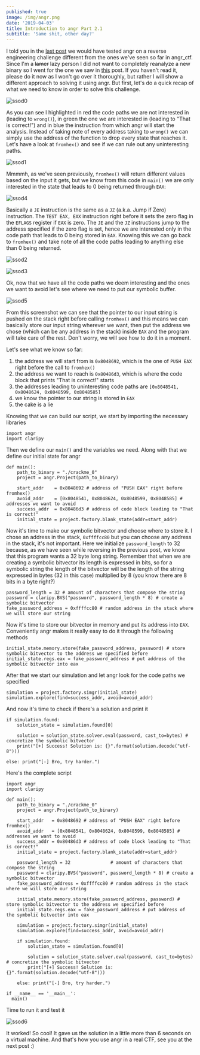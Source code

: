 ```yaml
---
published: true
image: /img/angr.png
date: '2019-04-03'
title: Introduction to angr Part 2.1
subtitle: 'Same shit, other day?'
---
```

I told you in the [last post](https://blog.notso.pro/2019-03-26-angr-introduction-part2/) we would have tested angr on a reverse engineering challenge different from the ones we've seen so far in angr_ctf. Since I'm a ~~lamer~~ lazy person I did not want to completely reanalyze a new binary so I went for the one we saw in [this](https://blog.notso.pro/2019-03-13-Enigma2017-Crackme0-writeup/) post. If you haven't read it, please do it now as I won't go over it thoroughly, but rather I will show a different approach to solving it using angr. But first, let's do a quick recap of what we need to know in order to solve this challenge.

![ssod0]({{site.baseurl}}/img/ssod0.png)

As you can see I highlighted in red the code paths we are not interested in (leading to `wrong()`), in green the one we are interested in (leading to "That is correct!") and in blue the instruction from which angr will start the analysis. Instead of taking note of every address taking to `wrong()` we can simply use the address of the function to drop every state that reaches it. Let's have a look at `fromhex()` and see if we can rule out any uninteresting paths.

![ssod1]({{site.baseurl}}/img/ssod1.png)

Mmmmh, as we've seen previously, `fromhex()` will return different values based on the input it gets, but we know from this code in `main()` we are only interested in the state that leads to 0 being returned through `EAX`:

![ssod4]({{site.baseurl}}/img/ssod4.png)

Basically a `JE` instruction is the same as a `JZ` (a.k.a. Jump if Zero) instruction. The `TEST EAX, EAX` instruction right before it sets the zero flag in the `EFLAGS` register if `EAX` is zero. The `JE` and the `JZ` instructions jump to the address specified if the zero flag is set, hence we are interested only in the code path that leads to 0 being stored in `EAX`. Knowing this we can go back to `fromhex()` and take note of all the code paths leading to anything else than 0 being returned.

![ssod2]({{site.baseurl}}/img/ssod2.png)

![ssod3]({{site.baseurl}}/img/ssod3.png)

Ok, now that we have all the code paths we deem interesting and the ones we want to avoid let's see where we need to put our symbolic buffer.

![ssod5]({{site.baseurl}}/img/ssod5.png)

From this screenshot we can see that the pointer to our input string is pushed on the stack right before calling `fromhex()` and this means we can basically store our input string wherever we want, then put the address we chose (which can be any address in the stack) inside `EAX` and the program will take care of the rest. Don't worry, we will see how to do it in a moment.

Let's see what we know so far:
1. the address we will start from is `0x8048692`, which is the one of `PUSH EAX` right before the call to `fromhex()`
2. the address we want to reach is `0x80486d3`, which is where the code block that prints "That is correct!" starts
3. the addresses leading to uninteresting code paths are `[0x8048541, 0x8048624, 0x8048599, 0x8048585]`
4. we know the pointer to our string is stored in `EAX`
5. the cake is a lie

Knowing that we can build our script, we start by importing the necessary libraries

```
import angr
import claripy
```

Then we define our `main()` and the variables we need. Along with that we define our initial state for angr

```
def main():
    path_to_binary = "./crackme_0"
    project = angr.Project(path_to_binary)

    start_addr    = 0x8048692 # address of "PUSH EAX" right before fromhex()
    avoid_addr    = [0x8048541, 0x8048624, 0x8048599, 0x8048585] # addresses we want to avoid
    success_addr  = 0x80486d3 # address of code block leading to "That is correct!"
    initial_state = project.factory.blank_state(addr=start_addr)
```

Now it's time to make our symbolic bitvector and choose where to store it. I chose an address in the stack, `0xffffcc80` but you can choose any address in the stack, it's not important. Here we initialize `password_length` to 32 because, as we have seen while reversing in the previous post, we know that this program wants a 32 byte long string. Remember that when we are creating a symbolic bitvector its length is expressed in bits, so for a symbolic string the length of the bitvector will be the length of the string expressed in bytes (32 in this case) multiplied by 8 (you know there are 8 bits in a byte right?)

```
password_length = 32 # amount of characters that compose the string
password = claripy.BVS("password", password_length * 8) # create a symbolic bitvector
fake_password_address = 0xffffcc80 # random address in the stack where we will store our string
```

Now it's time to store our bitvector in memory and put its address into `EAX`. Conveniently angr makes it really easy to do it through the following methods

```
initial_state.memory.store(fake_password_address, password) # store symbolic bitvector to the address we specified before
initial_state.regs.eax = fake_password_address # put address of the symbolic bitvector into eax
```

After that we start our simulation and let angr look for the code paths we specified

```
simulation = project.factory.simgr(initial_state)
simulation.explore(find=success_addr, avoid=avoid_addr)
```

And now it's time to check if there's a solution and print it

```
if simulation.found:
    solution_state = simulation.found[0]

    solution = solution_state.solver.eval(password, cast_to=bytes) # concretize the symbolic bitvector
    print("[+] Success! Solution is: {}".format(solution.decode("utf-8")))
    
else: print("[-] Bro, try harder.")
```

Here's the complete script

```
import angr
import claripy

def main():
    path_to_binary = "./crackme_0"
    project = angr.Project(path_to_binary)

    start_addr   = 0x8048692 # address of "PUSH EAX" right before fromhex()
    avoid_addr   = [0x8048541, 0x8048624, 0x8048599, 0x8048585] # addresses we want to avoid
    success_addr = 0x80486d3 # address of code block leading to "That is correct!"
    initial_state = project.factory.blank_state(addr=start_addr)
    
    password_length = 32               # amount of characters that compose the string
    password = claripy.BVS("password", password_length * 8) # create a symbolic bitvector
    fake_password_address = 0xffffcc80 # random address in the stack where we will store our string

    initial_state.memory.store(fake_password_address, password) # store symbolic bitvector to the address we specified before
    initial_state.regs.eax = fake_password_address # put address of the symbolic bitvector into eax

    simulation = project.factory.simgr(initial_state)
    simulation.explore(find=success_addr, avoid=avoid_addr)

    if simulation.found:
        solution_state = simulation.found[0]

        solution = solution_state.solver.eval(password, cast_to=bytes) # concretize the symbolic bitvector
        print("[+] Success! Solution is: {}".format(solution.decode("utf-8")))
    
    else: print("[-] Bro, try harder.")
    
if __name__ == '__main__':
  main()
```

Time to run it and test it

![ssod6]({{site.baseurl}}/img/ssod6.png)

It worked! So cool! It gave us the solution in a little more than 6 seconds on a virtual machine. And that's how you use angr in a real CTF, see you at the next post :)
